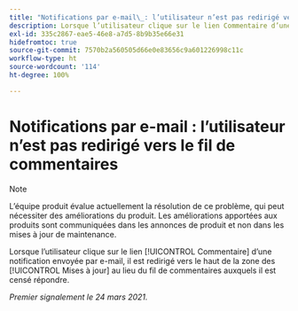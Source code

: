 ```yaml
---
title: "Notifications par e-mail\_: l’utilisateur n’est pas redirigé vers le fil de commentaires"
description: Lorsque l’utilisateur clique sur le lien Commentaire d’une notification envoyée par e-mail, il est redirigé vers le haut de la zone des [!UICONTROL Mises à jour] au lieu du fil de commentaires auxquels il est censé répondre.
exl-id: 335c2867-eae5-46e8-a7d5-8b9b35e66e31
hidefromtoc: true
source-git-commit: 7570b2a560505d66e0e83656c9a601226998c11c
workflow-type: ht
source-wordcount: '114'
ht-degree: 100%

---
```


# Notifications par e-mail : l’utilisateur n’est pas redirigé vers le fil de commentaires

>[!NOTE]
>
>L’équipe produit évalue actuellement la résolution de ce problème, qui peut nécessiter des améliorations du produit. Les améliorations apportées aux produits sont communiquées dans les annonces de produit et non dans les mises à jour de maintenance.

Lorsque l’utilisateur clique sur le lien [!UICONTROL Commentaire] d’une notification envoyée par e-mail, il est redirigé vers le haut de la zone des [!UICONTROL Mises à jour] au lieu du fil de commentaires auxquels il est censé répondre.

_Premier signalement le 24 mars 2021._
